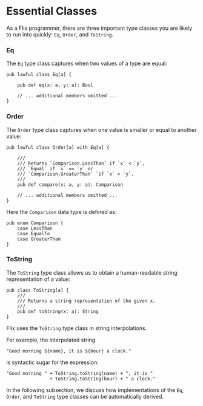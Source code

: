# Essential Classes

As a Flix programmer, there are three important type classes you are likely to
run into quickly: `Eq`, `Order`, and `ToString`. 

### Eq

The `Eq` type class captures when two values of a type are equal:

```flix
pub lawful class Eq[a] {

    pub def eq(x: a, y: a): Bool

    // ... additional members omitted ...
}
```

### Order

The `Order` type class captures when one value is smaller or equal to another value:

```flix
pub lawful class Order[a] with Eq[a] {

    ///
    /// Returns `Comparison.LessThan` if `x` < `y`, 
    /// `Equal` if `x` == `y` or 
    /// `Comparison.GreaterThan` `if `x` > `y`.
    ///
    pub def compare(x: a, y: a): Comparison

    // ... additional members omitted ...
}
```

Here the `Comparison` data type is defined as:

```flix
pub enum Comparison {
    case LessThan
    case EqualTo
    case GreaterThan
}
```

### ToString

The `ToString` type class allows us to obtain a human-readable string
representation of a value:

```flix
pub class ToString[a] {
    ///
    /// Returns a string representation of the given x.
    ///
    pub def toString(x: a): String
}
```

Flix uses the `ToString` type class in string interpolations. 

For example, the interpolated string

```flix
"Good morning ${name}, it is ${hour} a clock."
```

is syntactic sugar for the expression:

```flix
"Good morning " + ToString.toString(name) + ", it is " 
                + ToString.toString(hour) + " a clock."
```

In the following subsection, we discuss how implementations of the `Eq`,
`Order`, and `ToString` type classes can be automatically derived. 